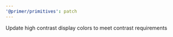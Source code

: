 ```yaml
---
'@primer/primitives': patch
---
```


Update high contrast display colors to meet contrast requirements
